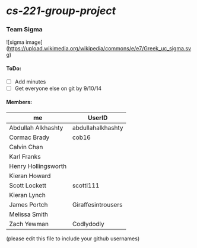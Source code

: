 # *cs-221-group-project*

### Team Sigma

![sigma image]
(https://upload.wikimedia.org/wikipedia/commons/e/e7/Greek_uc_sigma.svg)

#### ToDo:
- [ ] Add minutes
- [ ] Get everyone else on git by 9/10/14

#### Members: 

| me                  | UserID
----------------------| ------------------
| Abdullah Alkhashty  | abdullahalkhashty |
| Cormac Brady        | cob16             |
| Calvin Chan         |                   |
| Karl Franks         |                   |
| Henry Hollingsworth |                   |
| Kieran Howard       |                   |
|Scott Lockett        | scottl111         |
|Kieran Lynch         |                   |
|James Portch         | Giraffesintrousers| 
|Melissa Smith        |                   |
|Zach Yewman          | Codlydodly        |
  
(please edit this file to include your github usernames)


